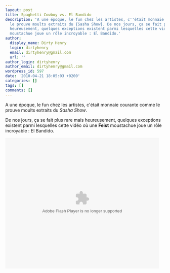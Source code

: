 ```yaml
---
layout: post
title: Spaghetti Cowboy vs. El Bandido
description: 'A une époque, le fun chez les artistes, c''était monnaie courante comme
  le prouve moults extraits du {Sasha Show}. De nos jours, ça se fait plus rare mais
  heureusement, quelques exceptions existent parmi lesquelles cette vidéo où une {{Feist}}
  moustachue joue un rôle incroyable : El Bandido.'
author:
  display_name: Dirty Henry
  login: dirtyhenry
  email: dirtyhenry@gmail.com
  url: ''
author_login: dirtyhenry
author_email: dirtyhenry@gmail.com
wordpress_id: 597
date: '2010-04-21 18:05:03 +0200'
categories: []
tags: []
comments: []
---
```

A une époque, le fun chez les artistes, c'était monnaie courante comme le prouve moults extraits du *Sasha Show*.

De nos jours, ça se fait plus rare mais heureusement, quelques exceptions existent parmi lesquelles cette vidéo où une __Feist__ moustachue joue un rôle incroyable : El Bandido.

<object id="flashObj" width="486" height="412" classid="clsid:D27CDB6E-AE6D-11cf-96B8-444553540000" codebase="http://download.macromedia.com/pub/shockwave/cabs/flash/swflash.cab#version=9,0,47,0"><param name="movie" value="http://c.brightcove.com/services/viewer/federated_f9/23863821001?isVid=1" /><param name="bgcolor" value="#FFFFFF" /><param name="flashVars" value="videoId=74634932001&playerID=23863821001&domain=embed&dynamicStreaming=true" /><param name="base" value="http://admin.brightcove.com" /><param name="seamlesstabbing" value="false" /><param name="allowFullScreen" value="true" /><param name="swLiveConnect" value="true" /><param name="allowScriptAccess" value="always" /><embed src="http://c.brightcove.com/services/viewer/federated_f9/23863821001?isVid=1" bgcolor="#FFFFFF" flashVars="videoId=74634932001&playerID=23863821001&domain=embed&dynamicStreaming=true" base="http://admin.brightcove.com" name="flashObj" width="486" height="412" seamlesstabbing="false" type="application/x-shockwave-flash" allowFullScreen="true" swLiveConnect="true" allowScriptAccess="always" pluginspage="http://www.macromedia.com/shockwave/download/index.cgi?P1_Prod_Version=ShockwaveFlash"></embed></object>
